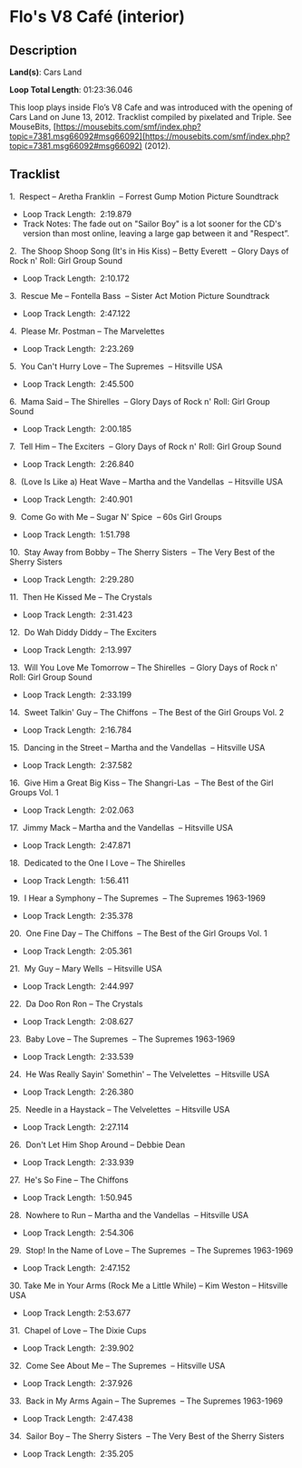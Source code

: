 # Flo's V8 Café (interior)

## Description

**Land(s)**: Cars Land

**Loop Total Length**: 01:23:36.046

This loop plays inside Flo’s V8 Cafe and was introduced with the opening of Cars Land on June 13, 2012. Tracklist compiled by pixelated and Triple. See MouseBits, [https://mousebits.com/smf/index.php?topic=7381.msg66092#msg66092](https://mousebits.com/smf/index.php?topic=7381.msg66092#msg66092) (2012).

## Tracklist

1\.  Respect – Aretha Franklin  – Forrest Gump Motion Picture Soundtrack

- Loop Track Length:  2:19.879
- Track Notes: The fade out on "Sailor Boy" is a lot sooner for the CD's version than most online, leaving a large gap between it and "Respect”.

2\.  The Shoop Shoop Song (It's in His Kiss) – Betty Everett  – Glory Days of Rock n' Roll: Girl Group Sound

- Loop Track Length:  2:10.172

3\.  Rescue Me – Fontella Bass  – Sister Act Motion Picture Soundtrack

- Loop Track Length:  2:47.122

4\.  Please Mr. Postman – The Marvelettes 

- Loop Track Length:  2:23.269

5\.  You Can't Hurry Love – The Supremes  – Hitsville USA

- Loop Track Length:  2:45.500

6\.  Mama Said – The Shirelles  – Glory Days of Rock n' Roll: Girl Group Sound

- Loop Track Length:  2:00.185

7\.  Tell Him – The Exciters  – Glory Days of Rock n' Roll: Girl Group Sound

- Loop Track Length:  2:26.840

8\.  (Love Is Like a) Heat Wave – Martha and the Vandellas  – Hitsville USA

- Loop Track Length:  2:40.901

9\.  Come Go with Me – Sugar N' Spice  – 60s Girl Groups

- Loop Track Length:  1:51.798

10\.  Stay Away from Bobby – The Sherry Sisters  – The Very Best of the Sherry Sisters

- Loop Track Length:  2:29.280

11\.  Then He Kissed Me – The Crystals 

- Loop Track Length:  2:31.423

12\.  Do Wah Diddy Diddy – The Exciters 

- Loop Track Length:  2:13.997

13\.  Will You Love Me Tomorrow – The Shirelles  – Glory Days of Rock n' Roll: Girl Group Sound

- Loop Track Length:  2:33.199

14\.  Sweet Talkin' Guy – The Chiffons  – The Best of the Girl Groups Vol. 2

- Loop Track Length:  2:16.784

15\.  Dancing in the Street – Martha and the Vandellas  – Hitsville USA

- Loop Track Length:  2:37.582

16\.  Give Him a Great Big Kiss – The Shangri-Las  – The Best of the Girl Groups Vol. 1

- Loop Track Length:  2:02.063

17\.  Jimmy Mack – Martha and the Vandellas  – Hitsville USA

- Loop Track Length:  2:47.871

18\.  Dedicated to the One I Love – The Shirelles 

- Loop Track Length:  1:56.411

19\.  I Hear a Symphony – The Supremes  – The Supremes 1963-1969

- Loop Track Length:  2:35.378

20\.  One Fine Day – The Chiffons  – The Best of the Girl Groups Vol. 1

- Loop Track Length:  2:05.361

21\.  My Guy – Mary Wells  – Hitsville USA

- Loop Track Length:  2:44.997

22\.  Da Doo Ron Ron – The Crystals 

- Loop Track Length:  2:08.627

23\.  Baby Love – The Supremes  – The Supremes 1963-1969

- Loop Track Length:  2:33.539

24\.  He Was Really Sayin' Somethin' – The Velvelettes  – Hitsville USA

- Loop Track Length:  2:26.380

25\.  Needle in a Haystack – The Velvelettes  – Hitsville USA

- Loop Track Length:  2:27.114

26\.  Don't Let Him Shop Around – Debbie Dean 

- Loop Track Length:  2:33.939

27\.  He's So Fine – The Chiffons 

- Loop Track Length:  1:50.945

28\.  Nowhere to Run – Martha and the Vandellas  – Hitsville USA

- Loop Track Length:  2:54.306

29\.  Stop! In the Name of Love – The Supremes  – The Supremes 1963-1969

- Loop Track Length:  2:47.152

30\. Take Me in Your Arms (Rock Me a Little While) – Kim Weston – Hitsville USA

- Loop Track Length: 2:53.677

31\.  Chapel of Love – The Dixie Cups 

- Loop Track Length:  2:39.902

32\.  Come See About Me – The Supremes  – Hitsville USA

- Loop Track Length:  2:37.926

33\.  Back in My Arms Again – The Supremes  – The Supremes 1963-1969

- Loop Track Length:  2:47.438

34\.  Sailor Boy – The Sherry Sisters  – The Very Best of the Sherry Sisters

- Loop Track Length:  2:35.205
